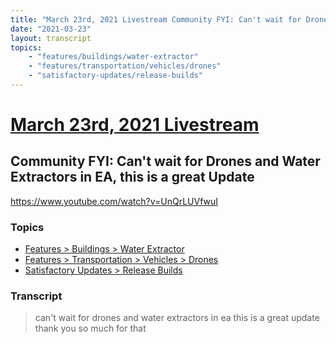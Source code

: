 ```yaml
---
title: "March 23rd, 2021 Livestream Community FYI: Can't wait for Drones and Water Extractors in EA, this is a great Update"
date: "2021-03-23"
layout: transcript
topics:
    - "features/buildings/water-extractor"
    - "features/transportation/vehicles/drones"
    - "satisfactory-updates/release-builds"
---
```

# [March 23rd, 2021 Livestream](../2021-03-23.md)
## Community FYI: Can't wait for Drones and Water Extractors in EA, this is a great Update
https://www.youtube.com/watch?v=UnQrLUVfwuI

### Topics
* [Features > Buildings > Water Extractor](../topics/features/buildings/water-extractor.md)
* [Features > Transportation > Vehicles > Drones](../topics/features/transportation/vehicles/drones.md)
* [Satisfactory Updates > Release Builds](../topics/satisfactory-updates/release-builds.md)

### Transcript

> can't wait for drones and water extractors in ea this is a great update thank you so much for that
